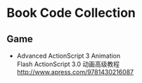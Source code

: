 # Book Code Collection

## Game  

* Advanced ActionScript 3 Animation  
Flash ActionScript 3.0 动画高级教程  
http://www.apress.com/9781430216087  

